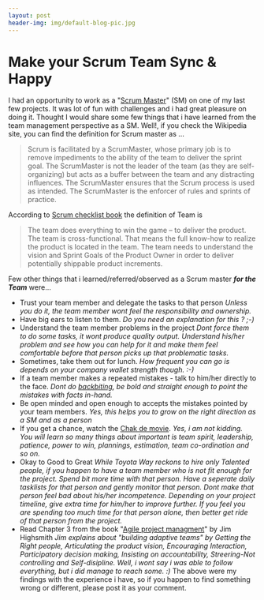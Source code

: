 ```yaml
---
layout: post
header-img: img/default-blog-pic.jpg
---
```


# Make your Scrum Team Sync & Happy

I had an opportunity to work as a "[Scrum Master](http://en.wikipedia.org/wiki/Scrum_\(development\)#ScrumMaster_.28or_Facilitator.29)" (SM) on one of my last few projects. It was lot of fun with challenges and i had great pleasure on doing it. Thought I would share some few things that i have learned from the team management perspective as a SM.  Well!, if you check the Wikipedia site, you can find the definition for Scrum master as ...

> Scrum is facilitated by a ScrumMaster, whose primary job is to remove impediments to the ability of the team to deliver the sprint goal. The ScrumMaster is not the leader of the team (as they are self-organizing) but acts as a buffer between the team and any distracting influences. The ScrumMaster ensures that the Scrum process is used as intended. The ScrumMaster is the enforcer of rules and sprints of practice.

According to [Scrum checklist book](http://www.infoq.com/minibooks/scrum-checklists) the definition of Team is 

> The team does everything to win the game – to deliver the product. The team is cross-functional. That means the full know-how to realize the product is located in the team. The team needs to understand the vision and Sprint Goals of the Product Owner in order to deliver potentially shippable product increments.

Few other things that i learned/referred/observed as a Scrum master **_for the Team_** were... 

  * Trust your team member and delegate the tasks to that person _Unless you do it, the team member wont feel the responsibility and ownership._
  * Have big ears to listen to them. _Do you need an explanation for this ? ;-)_
  * Understand the team member problems in the project _Dont force them to do some tasks, it wont produce quality output. Understand his/her problem and see how you can help for it and make them feel comfortable before that person picks up that problematic tasks._
  * Sometimes, take them out for lunch. _How frequent you can go is depends on your company wallet strength though. :-)_
  * If a team member makes a repeated mistakes - talk to him/her directly to the face. _Dont do [backbiting](http://www1.istockphoto.com/file_thumbview_approve/870404/2/istockphoto_870404_gossip.jpg), be bold and straight enough to point the mistakes with facts in-hand._
  * Be open minded and open enough to accepts the mistakes pointed by your team members. _Yes, this helps you to grow on the right direction as a SM and as a person_
  * If you get a chance, watch the [Chak de movie](http://www.imdb.com/title/tt0871510/). _Yes, i am not kidding. You will learn so many things about important is team spirit, leadership, patience, power to win, plannings, estimation, team co-ordination and so on._
  * Okay to Good to Great _While Toyota Way reckons to hire only Talented people, if you happen to have a team member who is not fit enough for the project. Spend bit more time with that person. Have a seperate daily tasklists for that person and gently monitor that person. Dont make that person feel bad about his/her incompetence. Depending on your project timeline, give extra time for him/her to improve further. If you feel you are spending too much time for that person alone, then better get ride of that person from the project._
  * Read Chapter 3 from the book "[Agile project managment](http://www.adaptivesd.com/)" by Jim Highsmith _Jim explains about "building adaptive teams" by Getting the Right people, Articulating the product vision, Encouraging Interaction, Participatory decision making, Insisting on accountability, Streering-Not controlling and Self-disipline. Well, i wont say i was able to follow everything, but i did manage to reach some. :)_
The above were my findings with the experience i have, so if you happen to find something wrong or different, please post it as your comment.